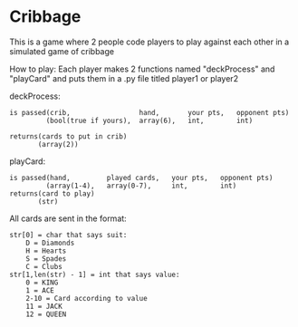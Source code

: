 # Cribbage
This is a game where 2 people code players to play against each other in a simulated game of cribbage

How to play:
Each player makes 2 functions named "deckProcess" and "playCard" and puts them in a .py file titled player1 or player2

deckProcess:

    is passed(crib,                 hand,       your pts,   opponent pts)
             (bool(true if yours),  array(6),   int,        int)
             
    returns(cards to put in crib)
           (array(2))
            
playCard:

    is passed(hand,         played cards,   your pts,   opponent pts)
             (array(1-4),   array(0-7),     int,        int)          
    returns(card to play)
           (str)

All cards are sent in the format:

    str[0] = char that says suit:
        D = Diamonds
        H = Hearts
        S = Spades
        C = Clubs
    str[1,len(str) - 1] = int that says value:
        0 = KING
        1 = ACE
        2-10 = Card according to value
        11 = JACK
        12 = QUEEN

